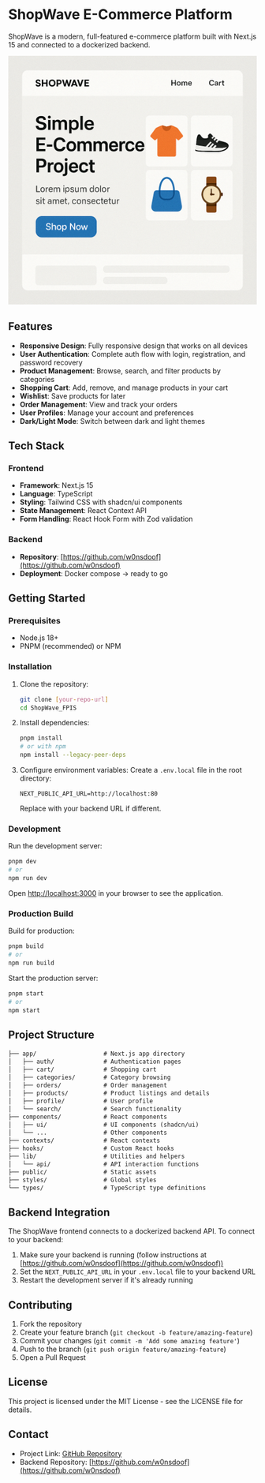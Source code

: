 # ShopWave E-Commerce Platform

ShopWave is a modern, full-featured e-commerce platform built with Next.js 15 and connected to a dockerized backend.

![ShopWave Logo](public/logo.png)

## Features

- **Responsive Design**: Fully responsive design that works on all devices
- **User Authentication**: Complete auth flow with login, registration, and password recovery
- **Product Management**: Browse, search, and filter products by categories
- **Shopping Cart**: Add, remove, and manage products in your cart
- **Wishlist**: Save products for later
- **Order Management**: View and track your orders
- **User Profiles**: Manage your account and preferences
- **Dark/Light Mode**: Switch between dark and light themes

## Tech Stack

### Frontend

- **Framework**: Next.js 15
- **Language**: TypeScript
- **Styling**: Tailwind CSS with shadcn/ui components
- **State Management**: React Context API
- **Form Handling**: React Hook Form with Zod validation

### Backend

- **Repository**: [https://github.com/w0nsdoof](https://github.com/w0nsdoof)
- **Deployment**: Docker compose -> ready to go

## Getting Started

### Prerequisites

- Node.js 18+
- PNPM (recommended) or NPM

### Installation

1. Clone the repository:

   ```bash
   git clone [your-repo-url]
   cd ShopWave_FPIS
   ```

2. Install dependencies:

   ```bash
   pnpm install
   # or with npm
   npm install --legacy-peer-deps
   ```

3. Configure environment variables:
   Create a `.env.local` file in the root directory:
   ```
   NEXT_PUBLIC_API_URL=http://localhost:80
   ```
   Replace with your backend URL if different.

### Development

Run the development server:

```bash
pnpm dev
# or
npm run dev
```

Open [http://localhost:3000](http://localhost:3000) in your browser to see the application.

### Production Build

Build for production:

```bash
pnpm build
# or
npm run build
```

Start the production server:

```bash
pnpm start
# or
npm start
```

## Project Structure

```
├── app/                   # Next.js app directory
│   ├── auth/              # Authentication pages
│   ├── cart/              # Shopping cart
│   ├── categories/        # Category browsing
│   ├── orders/            # Order management
│   ├── products/          # Product listings and details
│   ├── profile/           # User profile
│   └── search/            # Search functionality
├── components/            # React components
│   ├── ui/                # UI components (shadcn/ui)
│   └── ...                # Other components
├── contexts/              # React contexts
├── hooks/                 # Custom React hooks
├── lib/                   # Utilities and helpers
│   └── api/               # API interaction functions
├── public/                # Static assets
├── styles/                # Global styles
└── types/                 # TypeScript type definitions
```

## Backend Integration

The ShopWave frontend connects to a dockerized backend API. To connect to your backend:

1. Make sure your backend is running (follow instructions at [https://github.com/w0nsdoof](https://github.com/w0nsdoof))
2. Set the `NEXT_PUBLIC_API_URL` in your `.env.local` file to your backend URL
3. Restart the development server if it's already running

## Contributing

1. Fork the repository
2. Create your feature branch (`git checkout -b feature/amazing-feature`)
3. Commit your changes (`git commit -m 'Add some amazing feature'`)
4. Push to the branch (`git push origin feature/amazing-feature`)
5. Open a Pull Request

## License

This project is licensed under the MIT License - see the LICENSE file for details.

## Contact

- Project Link: [GitHub Repository](https://github.com/your-username/ShopWave_FPIS)
- Backend Repository: [https://github.com/w0nsdoof](https://github.com/w0nsdoof)
